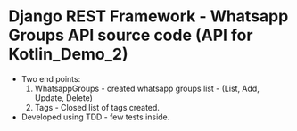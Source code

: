 # Django REST Framework - Whatsapp Groups API source code (API for Kotlin_Demo_2)
  * Two end points:
    1. WhatsappGroups - created whatsapp groups list - (List, Add, Update, Delete)
    2. Tags - Closed list of tags created.
  * Developed using TDD - few tests inside.
